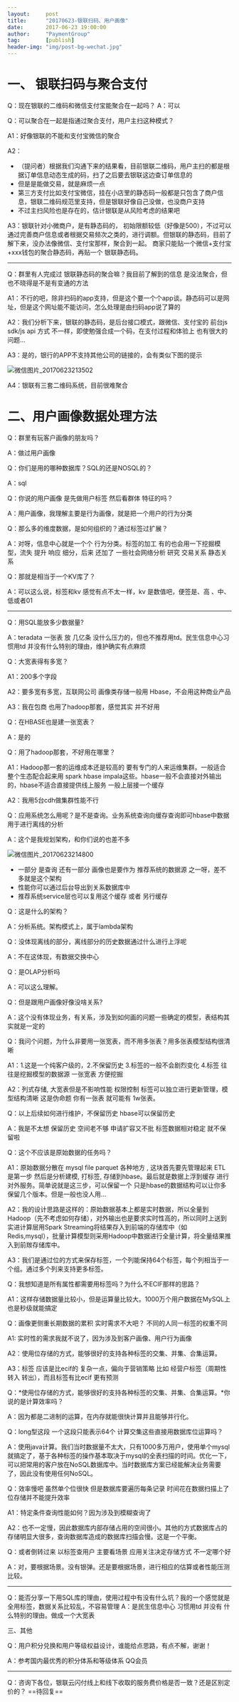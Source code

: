 ```yaml
---                                               
layout:     post                  
title:      "20170623-银联扫码、用户画像"                                                 
date:       2017-06-23 19:00:00                                                 
author:     "PaymentGroup"            
tag:		[publish]      
header-img: "img/post-bg-wechat.jpg"           
---          
```

  
# 一、	银联扫码与聚合支付

Q：现在银联的二维码和微信支付宝能聚合在一起吗？
A：可以

Q：可以聚合在一起是指通过聚合支付，用户主扫这种模式？

A1：好像银联的不能和支付宝微信的聚合

A2：
- （提问者）根据我们沟通下来的结果看，目前银联二维码，用户主扫的都是根据订单信息动态生成的码，扫了之后要去银联这边查订单信息的
- 但是是能做交易，就是麻烦一点
- 第三方支付比如支付宝微信，挂在小店里的静态码一般都是只包含了商户信息，银联二维码规范里支持，但是银联好像自己没做，也没商户支持
- 不过主扫风险也是存在的，估计银联是从风险考虑的结果吧

A3：银联针对小微商户，是有静态码的， 初始限额较低（好像是500），不过可以通过完善商户信息或者根据交易频次之类的，进行调额。但银联的静态码，目前了解下来，没办法像微信、支付宝那样，聚合到一起。 商家只能贴一个微信+支付宝+xxx钱包的聚合静态码，再贴一个 银联静态码。


---
Q：群里有人完成过 银联静态码的聚合嘛？我目前了解到的信息 是没法聚合，但也不晓得是不是有变通的方法

A1：不行的吧，除非扫码的app支持，但是这个要一个个app谈。静态码可以是网址，但是这个网址能不能访问，怎么处理是由扫码app说了算的

A2：我们分析下来，银联的静态码，是后台接口模式，跟微信、支付宝的 前台js sdk/js api 方式 不一样，即使勉强合成一个码，在支付过程和体验上 也有很大的问题...

A3：是的，银行的APP不支持其他公司的链接的，会有类似下图的提示

![微信图片_20170623213502](http://wechat.lixf.cn/img/20170623_213502.png)

A4：银联有三套二维码系统，目前很难聚合

# 二、用户画像数据处理方法

Q：群里有玩客户画像的朋友吗？

A：做过用户画像

Q：你们是用的哪种数据库？SQL的还是NOSQL的？

A：sql

Q：你说的用户画像 是先做用户标签  然后看群体 特征的吗？

A：用户画像，我理解主要是行为画像，就是把一个用户的行为分类

Q：那么多的维度数据，是如何组织的？通过标签过扩展？

A：对呀，信息中心就是一个个 行为分类。标签的加工 有的也会用一下挖掘模型，流失 提升 响应 细分，后来 还加了 一些社会网络分析 研究 交易关系 静态关系

Q：那就是相当于一个KV库了？

A：可以这么说，标签和kv 感觉有点不太一样，kv 是数值吧，便签是、高 、中、低或者01

---
Q：用SQL能放多少数据量?

A：teradata 一张表 放 几亿条 没什么压力的，但也不推荐用td。民生信息中心习惯用td 并没有什么特别的理由，维护确实有点麻烦

Q：大宽表得有多宽？

A1：200多个字段

A2：要多宽有多宽，互联网公司 画像类存储一般用 Hbase，不会用这种商业产品

A3：我在包商 也用了hadoop那套，感觉其实 并不好用

Q：在HBASE也是建一张宽表？

A：是的

Q：用了hadoop那套，不好用在哪里？

A1：Hadoop那一套的运维成本还是较高的 要有专门的人来运维集群。一般适合整个生态配合起来用 spark hbase impala这些。hbase一般不会直接对外输出的，hbase不适合直接提供线上服务  一般上层接一个缓存

A2：我用5台cdh做集群性能不行 

Q：应用系统怎么用呢？是不是查询。业务系统查询向缓存查询即可hbase中数据用于进行离线的分析

A：这个是我规划架构，和你们说的也差不多

![微信图片_20170623214800](http://wechat.lixf.cn/img/20170623_214800.png)

- 一部分 是查询  还有一部分  画像也是要作为 推荐系统的数据源 之一呀，差不多就是这个架构
- 性能你可以通过后台导出到关系数据库中
- 推荐系统service层也可以复用这个缓存  或者 另行缓存

Q：这是什么的架构？

A：分析系统。架构模式上，属于lambda架构

Q：没体现离线的部分，离线部分的历史数据通过什么进行上浮呢

A：不在这体现，有数据交换中心

Q：是OLAP分析吗

A：可以这么理解。

Q：但是跟用户画像好像没啥关系?

A：这个没有体现业务，有关系，涉及到如何画的问题一些确定的模型，表结构其实就是一定的

Q：我问个问题，为什么非要用一张宽表，而不用多张表？用多张表模型结构很清晰

A1：1.这是一个纯客户级的，2.不保留历史 3.标签的一般不会剧烈变化 4.标签 往往是挖掘模型的数据源 一张宽表 方便挖掘

A2：列式存储, 大宽表但是不影响性能   权限控制   标签可以独立进行更新管理，模型结构清晰 这是伪命题 你有一张表 就可能有 1w张表。

Q：以上后续如何进行维护，不保留历史  hbase可以保留历史

A：我是不太想 保留历史 空间老不够 申请扩容又不批 标签数据相对稳定 就不保留啦

Q：这个不应该是原始数据的任务吗？

A1：原始数据分散在 mysql file parquet  各种地方 , 这块首先要先管理起来   ETL  是第一步   然后是分析建模, 打标签, 存储到hbase。最后就是数据上浮到缓存  进行对外服务。简单说就是这三步，可以保留一个 只是hbase的数据结构可以让你多保留几个版本。但是一般也没人用...

A2：我的设计思路是这样的：原始数据基本上都是实时数据，所以全量到Hadoop（先不考虑如何存储），对外输出也是要求实时性高的，所以同时上送到实进计算层用Spark Streaming将结果存入到前端的存储库中（如Redis,mysql），批量计算模型则采用Hadoop中数据进行全量计算，将全量结果推入到前羰存储库中。

A3：我们是通过位的方式来保存标签，一个列能保持64个标签，每个列相当于一个组。通过多个列来支持更多标签。

Q：我想知道是所有属性都需要用标签吗？为什么不ECIF那样的思路？

A1：这样存储数据量比较小，但是运算量比较大。1000万个用户数据在MySQL上也是秒级就能搞定

Q：画像更侧重长期数据的累积 实时需求不大吧？ 不同的人同一标签的权重不同

A1: 实时性的需求我就不说了，因为涉及到客户画像、用户行为画像

A2：使用位存储的方式，能够很好的支持各种标签的交集、并集、合集运算。

A3：标签 应该是比ecif的 复杂一点，偏向于营销策略 比如  经营户标签（周期性转入 转出），而且标签有比ecif 更有预测  

Q：*使用位存储的方式，能够很好的支持各种标签的交集、并集、合集运算。*你说的是计算效率吗？

A：因为都是二进制的运算，在内存就能很快计算并且能够并行化。 

Q：long型这段 一个这段只能表示64个 计算交集这些直接用数据库位运算吗？

A：使用java计算。我们当时数据量不太大，只有1000多万用户，使用单个mysql就搞定了，基于各种标签的操作基本取决于mysql的全表扫描的时间。优化一下，可以把常用的客户放在NoSQL数据库中。当时数据库方案已经能解决业务需要了，因此没有使用任何NoSQL。

Q：效率慢吧 虽然单个位很快 但是数据库要遍历每条记录 时间花在数据扫描上了 位存储并不能提升效率

A1：特定条件查询性能如何？因为涉及到模糊查询了

A2：也不一定慢，因此数据库内部存储占用的空间很小。其他的方式数据库占的存储明显大很多，查询数据库造成的数据库扫描会慢。这是一个平衡。

Q：或者倒转过来 以标签查用户 主要看场景 应用关注决定存储方式 不一定哪个好

A：对，要根据场景。没有银弹。还是要根据场景，进行相应的估算或者性能压测比较。

---
Q：能否分享一下用SQL库的理由，使用过程中有没有什么坑？我的一个感觉就是全用标签，数据关系比较乱，不容易管理
A：是民生信息中心 习惯用td 并没有 什么特别的理由。做成一个大宽表

三、其他

Q：用户积分兑换和用户等级权益设计，谁能给点思路，有点不解，谢谢！

A：参考国内最优秀的积分体系和等级体系   QQ会员  

---
Q：咨询下各位，银联云闪付线上和线下收取的服务费价格是否一致？还是区别定价的？
==待回复==



